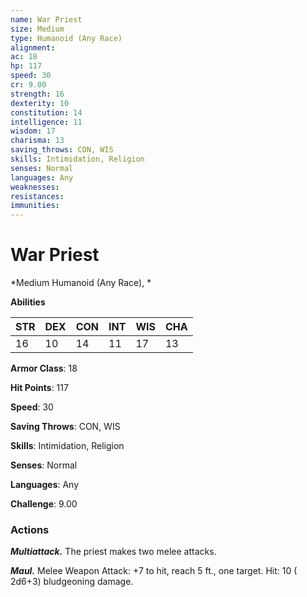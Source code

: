 ```yaml
---
name: War Priest
size: Medium
type: Humanoid (Any Race)
alignment: 
ac: 18
hp: 117
speed: 30
cr: 9.00
strength: 16
dexterity: 10
constitution: 14
intelligence: 11
wisdom: 17
charisma: 13
saving_throws: CON, WIS
skills: Intimidation, Religion
senses: Normal
languages: Any
weaknesses:
resistances:
immunities:
---
```


# War Priest

*Medium Humanoid (Any Race), *

**Abilities**

| STR | DEX | CON | INT | WIS | CHA |
| --- | --- | --- | --- | --- | --- |
| 16 | 10 | 14 | 11 | 17 | 13 |

**Armor Class**: 18

**Hit Points**: 117

**Speed**: 30

**Saving Throws**: CON, WIS

**Skills**: Intimidation, Religion

**Senses**: Normal

**Languages**: Any

**Challenge**: 9.00


### Actions
***Multiattack.*** The priest makes two melee attacks.

***Maul.*** Melee Weapon Attack:  +7 to hit, reach 5 ft., one target. Hit: 10 ( 2d6+3) bludgeoning damage.

